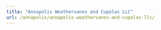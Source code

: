 ```yaml
---
title: "Annapolis Weathervanes and Cupolas LLC"
url: /annapolis/annapolis-weathervanes-and-cupolas-llc/
---
```

